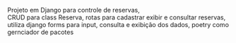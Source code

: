 Projeto em Django para controle de reservas,  
CRUD para class Reserva,
rotas para cadastrar exibir e consultar reservas,
utiliza django forms  para input, consulta e exibição dos dados, 
poetry como gernciador de pacotes

